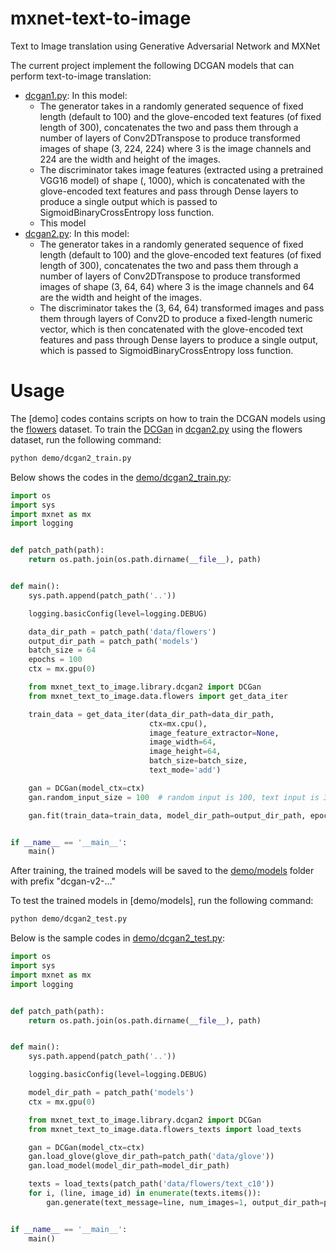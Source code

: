 # mxnet-text-to-image

Text to Image translation using Generative Adversarial Network and MXNet

The current project implement the following DCGAN models that can perform text-to-image translation:

* [dcgan1.py](mxnet_text_to_image/library/dcgan1.py): In this model:
    * The generator takes in a randomly generated sequence of fixed length (default to 100) and the glove-encoded text features (of fixed length
    of 300), concatenates the two and pass them through a number of layers of Conv2DTranspose to produce 
    transformed images of shape (3, 224, 224) where 3 is the image channels and 224 are the width and height of
    the images. 
    * The discriminator takes image features (extracted using a pretrained VGG16 model) of shape (, 1000), which
    is concatenated with the glove-encoded text features and pass through Dense layers to produce a single output
    which is passed to SigmoidBinaryCrossEntropy loss function.
    * This model 
* [dcgan2.py](mxnet_text_to_image/library/dcgan2.py): In this model:
    * The generator takes in a randomly generated sequence of fixed length (default to 100) and the glove-encoded text features (of fixed length 
    of 300), concatenates the two and pass them through a number of layers of Conv2DTranspose to produce
    transformed images of shape (3, 64, 64) where 3 is the image channels and 64 are the width and height of 
    the images.
    * The discriminator takes the (3, 64, 64) transformed images and pass them through layers of Conv2D to produce
    a fixed-length numeric vector, which is then concatenated with the glove-encoded text features and pass through
    Dense layers to produce a single output, which is passed to SigmoidBinaryCrossEntropy loss function.
    
# Usage

The [demo] codes contains scripts on how to train the DCGAN models using the [flowers](http://www.robots.ox.ac.uk/~vgg/data/flowers/102/)
dataset. To train the [DCGan](mxnet_text_to_image/library/dcgan2.py) in [dcgan2.py](mxnet_text_to_image/library/dcgan2.py)
using the flowers dataset, run the following command:

```bash
python demo/dcgan2_train.py
```

Below shows the codes in the [demo/dcgan2_train.py](demo/dcgan2_train.py):

```python
import os
import sys
import mxnet as mx
import logging


def patch_path(path):
    return os.path.join(os.path.dirname(__file__), path)


def main():
    sys.path.append(patch_path('..'))

    logging.basicConfig(level=logging.DEBUG)

    data_dir_path = patch_path('data/flowers')
    output_dir_path = patch_path('models')
    batch_size = 64
    epochs = 100
    ctx = mx.gpu(0)

    from mxnet_text_to_image.library.dcgan2 import DCGan
    from mxnet_text_to_image.data.flowers import get_data_iter

    train_data = get_data_iter(data_dir_path=data_dir_path,
                               ctx=mx.cpu(),
                               image_feature_extractor=None,
                               image_width=64,
                               image_height=64,
                               batch_size=batch_size,
                               text_mode='add')

    gan = DCGan(model_ctx=ctx)
    gan.random_input_size = 100  # random input is 100, text input is 300

    gan.fit(train_data=train_data, model_dir_path=output_dir_path, epochs=epochs, batch_size=batch_size)


if __name__ == '__main__':
    main()
```

After training, the trained models will be saved to the [demo/models](demo/models) folder with prefix "dcgan-v2-..."

To test the trained models in [demo/models], run the following command:

```bash
python demo/dcgan2_test.py
```

Below is the sample codes in [demo/dcgan2_test.py](demo/dcgan2_test.py):

```python
import os
import sys
import mxnet as mx
import logging


def patch_path(path):
    return os.path.join(os.path.dirname(__file__), path)


def main():
    sys.path.append(patch_path('..'))

    logging.basicConfig(level=logging.DEBUG)

    model_dir_path = patch_path('models')
    ctx = mx.gpu(0)

    from mxnet_text_to_image.library.dcgan2 import DCGan
    from mxnet_text_to_image.data.flowers_texts import load_texts

    gan = DCGan(model_ctx=ctx)
    gan.load_glove(glove_dir_path=patch_path('data/glove'))
    gan.load_model(model_dir_path=model_dir_path)

    texts = load_texts(patch_path('data/flowers/text_c10'))
    for i, (line, image_id) in enumerate(texts.items()):
        gan.generate(text_message=line, num_images=1, output_dir_path=patch_path('output'))


if __name__ == '__main__':
    main()

```
